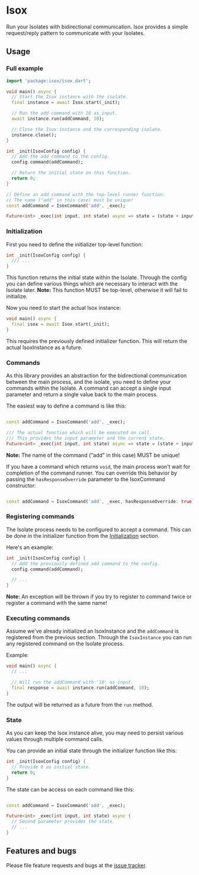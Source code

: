 # Isox

Run your Isolates with bidirectional communication. Isox provides a simple request/reply pattern to communicate with your Isolates.

## Usage

### Full example

```dart
import 'package:isox/isox.dart';

void main() async {
  // Start the Isox instance with the isolate.
  final instance = await Isox.start(_init);

  // Run the add command with 10 as input.
  await instance.run(addCommand, 10);

  // Close the Isox instance and the corresponding isolate.
  instance.close();
}

int _init(IsoxConfig config) {
  // Add the add command to the config.
  config.command(addCommand);

  // Return the initial state on this function.
  return 0;
}

// Define an add command with the top-level runner function.
// The name ("add" in this case) must be unique!
const addCommand = IsoxCommand('add', _exec);

Future<int> _exec(int input, int state) async => state = (state + input);
```

### Initialization

First you need to define the initializer top-level function:

```dart
int _init(IsoxConfig config) {
  /// ...
}
```

This function returns the initial state within the Isolate. Through the config you can define various things which are
necessary to interact with the Isolate later.
**Note:** This function MUST be top-level, otherwise it will fail to initialize.

Now you need to start the actual Isox instance:

```dart
void main() async {
  final isox = await Isox.start(_init);
}
```

This requires the previously defined initializer function. This will return the actual IsoxInstance as a future.

### Commands

As this library provides an abstraction for the bidirectional communication between the main process, and the isolate,
you need to define your commands within the Isolate. A command can accept a single input parameter and return a single
value back to the main process.

The easiest way to define a command is like this:

```dart

const addCommand = IsoxCommand('add', _exec);

/// The actual function which will be executed on call. 
/// This provides the input parameter and the current state.
Future<int> _exec(int input, int state) async => state = (state + input);
```

**Note:** The name of the command ("add" in this case) MUST be unique!

If you have a command which returns `void`, the main process won't wait for completion of the command runner. You can
override this behavior by passing the `hasResponseOverride` parameter to the IsoxCommand constructor:

```dart

const addCommand = IsoxCommand('add', _exec, hasResponseOverride: true);
```

### Registering commands

The Isolate process needs to be configured to accept a command. This can be done in the initializer function from
the [Initialization](#initialization) section.

Here's an example:

```dart
int _init(IsoxConfig config) {
  // Add the previously defined add command to the config.
  config.command(addCommand);

  // ...
}
```

**Note:** An exception will be thrown if you try to register to command twice or register a command with the same name!

### Executing commands

Assume we've already initialized an IsoxInstance and the `addCommand` is registered from the previous section. Through
the `IsoxInstance` you can run any registered command on the Isolate process.

Example:

```dart
void main() async {
  // ...

  // Will run the addCommand with '10' as input.
  final response = await instance.run(addCommand, 10);
}
```

The output will be returned as a future from the `run` method.

### State

As you can keep the Isox instance alive, you may need to persist various values through multiple command calls.

You can provide an initial state through the initializer function like this:

```dart
int _init(IsoxConfig config) {
  // Provide 0 as initial state.
  return 0;
}
```

The state can be access on each command like this:

```dart

const addCommand = IsoxCommand('add', _exec);

Future<int> _exec(int input, int state) async {
  // Second parameter provides the state.
  // ... 
}
```

## Features and bugs

Please file feature requests and bugs at the [issue tracker][tracker].

[tracker]: https://github.com/AurityLab/isox/issues
